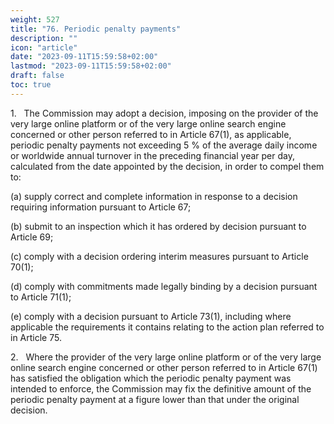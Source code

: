 ```yaml
---
weight: 527
title: "76. Periodic penalty payments"
description: ""
icon: "article"
date: "2023-09-11T15:59:58+02:00"
lastmod: "2023-09-11T15:59:58+02:00"
draft: false
toc: true
---
```


1.   The Commission may adopt a decision, imposing on the provider of the very large online platform or of the very large online search engine concerned or other person referred to in Article 67(1), as applicable, periodic penalty payments not exceeding 5 % of the average daily income or worldwide annual turnover in the preceding financial year per day, calculated from the date appointed by the decision, in order to compel them to:

(a) supply correct and complete information in response to a decision requiring information pursuant to Article 67;

(b) submit to an inspection which it has ordered by decision pursuant to Article 69;

(c) comply with a decision ordering interim measures pursuant to Article 70(1);

(d) comply with commitments made legally binding by a decision pursuant to Article 71(1);

(e) comply with a decision pursuant to Article 73(1), including where applicable the requirements it contains relating to the action plan referred to in Article 75.

2.   Where the provider of the very large online platform or of the very large online search engine concerned or other person referred to in Article 67(1) has satisfied the obligation which the periodic penalty payment was intended to enforce, the Commission may fix the definitive amount of the periodic penalty payment at a figure lower than that under the original decision.